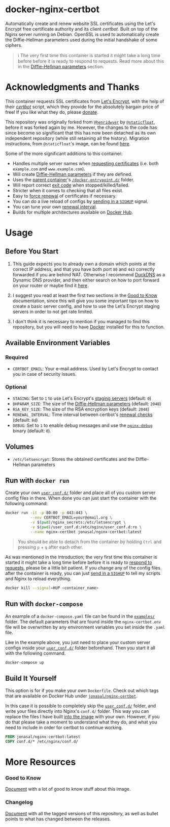 # docker-nginx-certbot

Automatically create and renew website SSL certificates using the Let's Encrypt
free certificate authority and its client *certbot*. Built on top of the Nginx
server running on Debian. OpenSSL is used to automatically create the
Diffie-Hellman parameters used during the initial handshake of some ciphers.

> :information_source: The very first time this container is started it might
  take a long time before before it is ready to respond to requests. Read more
  about this in the [Diffie-Hellman parameters][diffie-hellman-parameters]
  section.



# Acknowledgments and Thanks

This container requests SSL certificates from [Let's Encrypt][1], with the help
of their [*certbot*][2] script, which they provide for the absolutely bargain
price of free! If you like what they do, please [donate][3].

This repository was originally forked from [`@henridwyer`][4] by
[`@staticfloat`][5], before it was forked again by me. However, the changes to
the code has since become so significant that this has now been detached as its
own independent repository (while still retaining all the history). Migration
instructions, from `@staticfloat`'s image, can be found
[here][help-migrating-from-staticfloats-image].

Some of the more significant additions to this container:

- Handles multiple server names when
  [requesting certificates][how-the-script-add-domain-names-to-certificate-requests]
  (i.e. both `example.com` and `www.example.com`).
- Will create [Diffie-Hellman parameters][diffie-hellman-parameters] if they
  are defined.
- Uses the [parent container][9]'s [`/docker-entrypoint.d/`][7] folder.
- Will report correct [exit code][6] when stopped/killed/failed.
- Stricter when it comes to checking that all files exist.
- Easy to [force renewal][manualforce-renewal] of certificates if necessary.
- You can do a live reload of configs by
  [sending in a `SIGHUP`][manualforce-renewal] signal.
- You can tune your own [renewal interval][renewal-check-interval].
- Builds for multiple architectures available on [Docker Hub][8].



# Usage

## Before You Start
1. This guide expects you to already own a domain which points at the correct
   IP address, and that you have both port `80` and `443` correctly forwarded if
   you are behind NAT. Otherwise I recommend [DuckDNS][12] as a Dynamic DNS
   provider, and then either search on how to port forward on your router or
   maybe find it [here][13].

2. I suggest you read at least the first two sections in the
   [Good to Know][good-to-know] documentation, since this will give you some
   important tips on how to create a basic server config, and how to use
   the Let's Encrypt staging servers in order to not get rate limited.

3. I don't think it is necessary to mention if you managed to find this
   repository, but you will need to have [Docker][11] installed for this to
   function.


## Available Environment Variables

### Required
- `CERTBOT_EMAIL`: Your e-mail address. Used by Let's Encrypt to contact you in case of security issues.

### Optional
- `STAGING`: Set to `1` to use Let's Encrypt's [staging servers][initial-testing] (default: `0`)
- `DHPARAM_SIZE`: The size of the [Diffie-Hellman parameters][diffie-hellman-parameters] (default: `2048`)
- `RSA_KEY_SIZE`: The size of the RSA encryption keys (default: `2048`)
- `RENEWAL_INTERVAL`: Time interval between certbot's [renewal checks][renewal-check-interval] (default: `8d`)
- `DEBUG`: Set to `1` to enable debug messages and use the [`nginx-debug`][10] binary (default: `0`).


## Volumes
- `/etc/letsencrypt`: Stores the obtained certificates and the Diffie-Hellman parameters


## Run with `docker run`
Create your own [`user_conf.d/`][the-user_conf.d-folder] folder and place all
of you custom server config files in there. When done you can just start the
container with the following command:

```bash
docker run -it -p 80:80 -p 443:443 \
           --env CERTBOT_EMAIL=your@email.org \
           -v $(pwd)/nginx_secrets:/etc/letsencrypt \
           -v $(pwd)/user_conf.d:/etc/nginx/user_conf.d:ro \
           --name nginx-certbot jonasal/nginx-certbot:latest
```

> You should be able to detach from the container by holding `Ctrl` and pressing
  `p` + `q` after each other.

As was mentioned in the introduction; the very first time this container is
started it might take a long time before before it is ready to
[respond to requests][diffie-hellman-parameters], please be a little bit
patient. If you change any of the config files after the container is ready,
you can just [send in a `SIGHUP`][manualforce-renewal] to tell my scripts and
Nginx to reload everything.

```bash
docker kill --signal=HUP <container_name>
```


## Run with `docker-compose`
An example of a `docker-compose.yaml` file can be found in the
[`examples/`](./examples) folder. The default parameters that are found inside
the `nginx-certbot.env` file will be overwritten by any environment variables
you set inside the `.yaml` file.

Like in the example above, you just need to place your custom server configs
inside your [`user_conf.d/`][the-user_conf.d-folder] folder beforehand. Then
you start it all with the following command.

```bash
docker-compose up
```


## Build It Yourself
This option is for if you make your own `Dockerfile`. Check out which tags that
are available on Docker Hub under [`jonasal/nginx-certbot`][8].

In this case it is possible to completely skip the
[`user_conf.d/`][the-user_conf.d-folder] folder, and write your files directly
into Nginx's `conf.d/` folder. This way you can replace the files I have built
[into the image](./src/nginx_conf.d) with your own. However, if you do that
please take a moment to understand what they do, and what you need to include
in order for certbot to continue working.

```Dockerfile
FROM jonasal/nginx-certbot:latest
COPY conf.d/* /etc/nginx/conf.d/
```



# More Resources

### Good to Know
[Document][good-to-know] with a lot of good to know stuff about this image.

### Changelog
[Document][changelog] with all the tagged versions of this repository, as well as
bullet points to what has changed between the releases.






[good-to-know]: https://github.com/JonasAlfredsson/docker-nginx-certbot/tree/master/docs/good_to_know.md
[diffie-hellman-parameters]: https://github.com/JonasAlfredsson/docker-nginx-certbot/tree/master/docs/good_to_know.md#diffie-hellman-parameters
[help-migrating-from-staticfloats-image]: https://github.com/JonasAlfredsson/docker-nginx-certbot/tree/master/docs/good_to_know.md#help-migrating-from-staticfloats-image
[how-the-script-add-domain-names-to-certificate-requests]: https://github.com/JonasAlfredsson/docker-nginx-certbot/tree/master/docs/good_to_know.md#how-the-script-add-domain-names-to-certificate-requests
[manualforce-renewal]: https://github.com/JonasAlfredsson/docker-nginx-certbot/tree/master/docs/good_to_know.md#manualforce-renewal
[renewal-check-interval]: https://github.com/JonasAlfredsson/docker-nginx-certbot/tree/master/docs/good_to_know.md#renewal-check-interval
[initial-testing]: https://github.com/JonasAlfredsson/docker-nginx-certbot/tree/master/docs/good_to_know.md#initial-testing
[the-user_conf.d-folder]: https://github.com/JonasAlfredsson/docker-nginx-certbot/tree/master/docs/good_to_know.md#the-user_conf.d-folder
[changelog]: https://github.com/JonasAlfredsson/docker-nginx-certbot/tree/master/docs/changelog.md

[1]: https://letsencrypt.org/
[2]: https://github.com/certbot/certbot
[3]: https://letsencrypt.org/donate/
[4]: https://github.com/henridwyer/docker-letsencrypt-cron
[5]: https://github.com/staticfloat/docker-nginx-certbot
[6]: https://github.com/JonasAlfredsson/docker-nginx-certbot/commit/43dde6ec24f399fe49729b28ba4892665e3d7078
[7]: https://github.com/nginxinc/docker-nginx/tree/master/entrypoint
[8]: https://hub.docker.com/r/jonasal/nginx-certbot
[9]: https://github.com/nginxinc/docker-nginx
[10]: https://github.com/docker-library/docs/tree/master/nginx#running-nginx-in-debug-mode
[11]: https://docs.docker.com/engine/install/
[12]: https://www.duckdns.org/
[13]: https://portforward.com/router.htm
